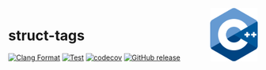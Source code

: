 <img align="right" width="96px" src="./assets/1200px_cpp_logo.svg.png">

# struct-tags

[![Clang Format](https://github.com/Dup4/struct-tags-cpp/workflows/Clang%20Format/badge.svg)](https://github.com/Dup4/struct-tags-cpp/actions/workflows/clang_format.yml)
[![Test](https://github.com/Dup4/struct-tags-cpp/workflows/Test/badge.svg)](https://github.com/Dup4/struct-tags-cpp/actions/workflows/test.yml)
[![codecov](https://codecov.io/gh/Dup4/struct-tags-cpp/branch/main/graph/badge.svg)](https://codecov.io/gh/Dup4/struct-tags-cpp)
[![GitHub release](https://img.shields.io/github/release/Dup4/struct-tags-cpp.svg)](https://GitHub.com/Dup4/struct-tags-cpp/releases/)
